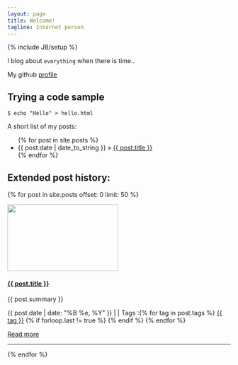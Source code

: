 ```yaml
---
layout: page
title: Welcome!
tagline: Internet person
---
```

{% include JB/setup %}

I blog about `everything` when there is time..

My github [profile](http://www.github.com/cmlpr)

## Trying a code sample

    $ echo "Hello" > hello.html

A short list of my posts:

<ul class="posts">
  {% for post in site.posts %}
    <li><span>{{ post.date | date_to_string }}</span> &raquo; <a href="{{ BASE_PATH }}{{ post.url }}">{{ post.title }}</a></li>
  {% endfor %}
</ul>

## Extended post history:


{% for post in site.posts offset: 0 limit: 50 %}
<div class="container-narrow">
  <div class="span7">    
    <div class="container-narrow">
      <div class="span2">
        <a href="{{ post.url }}" >
            <img border="0" width="250" height="150" src="/images/posts/{{ post.image }}" alt="">
        </a>
      </div>
      <div class="span5">
        <h4><strong><a href="{{ BASE_PATH }}{{ post.url }}">{{ post.title }}</a></strong></h4>      
        <p>
          {{ post.summary }}
        </p>
        <p>
          <span class="glyphicon glyphicon-calendar"></span> {{ post.date | date: "%B %e, %Y" }}
          | <span class="glyphicon glyphicon-comment"></span> <a href="{{ BASE_PATH }}{{ post.url }}#disqus_thread" data-disqus-identifier="{{ post.url }}"> </a> | <span class="glyphicon glyphicon-tags"></span> Tags :{% for tag in post.tags %} <a href="/tags/{{ tag }}" rel="tooltip" title="View posts tagged with &quot;{{ tag }}&quot;"><span class="label label-info">{{ tag }}</span></a>  {% if forloop.last != true %} {% endif %} {% endfor %}               
        </p>
        <p><a href="{{ post.url }}">Read more</a></p>
      </div>
    </div>    
  <hr>
  </div>
</div>
{% endfor %}  

